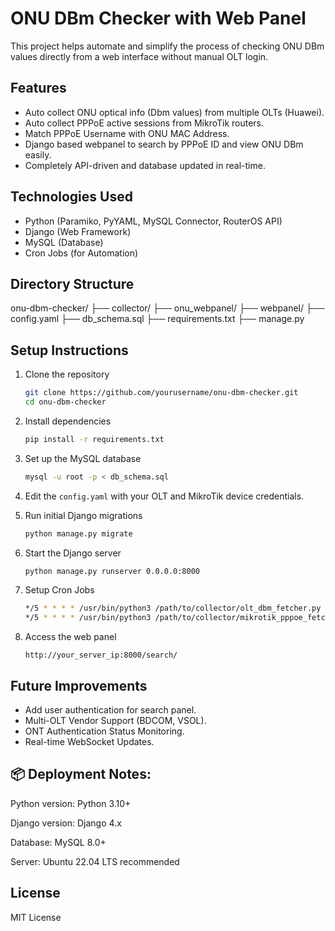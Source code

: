 # ONU DBm Checker with Web Panel

This project helps automate and simplify the process of checking ONU DBm values directly from a web interface without manual OLT login.

## Features
- Auto collect ONU optical info (Dbm values) from multiple OLTs (Huawei).
- Auto collect PPPoE active sessions from MikroTik routers.
- Match PPPoE Username with ONU MAC Address.
- Django based webpanel to search by PPPoE ID and view ONU DBm easily.
- Completely API-driven and database updated in real-time.

## Technologies Used
- Python (Paramiko, PyYAML, MySQL Connector, RouterOS API)
- Django (Web Framework)
- MySQL (Database)
- Cron Jobs (for Automation)

## Directory Structure

onu-dbm-checker/ ├── collector/ ├── onu_webpanel/ ├── webpanel/ ├── config.yaml ├── db_schema.sql ├── requirements.txt ├── manage.py


## Setup Instructions

1. Clone the repository
    ```bash
    git clone https://github.com/yourusername/onu-dbm-checker.git
    cd onu-dbm-checker
    ```

2. Install dependencies
    ```bash
    pip install -r requirements.txt
    ```

3. Set up the MySQL database
    ```bash
    mysql -u root -p < db_schema.sql
    ```

4. Edit the `config.yaml` with your OLT and MikroTik device credentials.

5. Run initial Django migrations
    ```bash
    python manage.py migrate
    ```

6. Start the Django server
    ```bash
    python manage.py runserver 0.0.0.0:8000
    ```

7. Setup Cron Jobs
    ```bash
    */5 * * * * /usr/bin/python3 /path/to/collector/olt_dbm_fetcher.py
    */5 * * * * /usr/bin/python3 /path/to/collector/mikrotik_pppoe_fetcher.py
    ```

8. Access the web panel
    ```
    http://your_server_ip:8000/search/
    ```

## Future Improvements
- Add user authentication for search panel.
- Multi-OLT Vendor Support (BDCOM, VSOL).
- ONT Authentication Status Monitoring.
- Real-time WebSocket Updates.

## 📦 Deployment Notes:
Python version: Python 3.10+

Django version: Django 4.x

Database: MySQL 8.0+

Server: Ubuntu 22.04 LTS recommended



## License
MIT License
